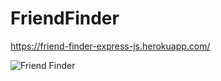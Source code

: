 # FriendFinder

https://friend-finder-express-js.herokuapp.com/

![Friend Finder](FriendFinder.gif)
